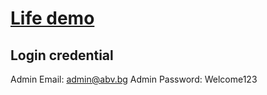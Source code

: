 <h1><a href="https://bmwstoreweb20200426003319.azurewebsites.net/">Life demo</a></h1>


<section>
  <h2>Login credential</h2>
  
  Admin Email: admin@abv.bg
  Admin Password: Welcome123
</section>
